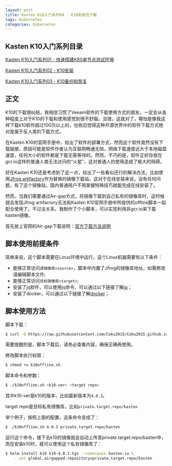 ```yaml
---
layout: post
title: Kasten K10入门系列04 - K10安装包下载
tags: Kubernetes
categories: Kubernetes
---
```


## Kasten K10入门系列目录

[Kasten K10入门系列01 - 快速搭建K8S单节点测试环境](https://blog.backupnext.cloud/2020/12/Setting-up-quick-demo-for-K10-01/)

[Kasten K10入门系列02 - K10安装](https://blog.backupnext.cloud/2021/05/K10-setup/)

[Kasten K10入门系列03 - K10备份和恢复](https://blog.backupnext.cloud/2021/05/K10-configuration/)

## 正文

K10的下载很纠结，我相信习惯了Veeam软件的下载使用方式的朋友，一定会从各种程度上对于K10的下载和使用感觉到很不舒服。没错，这就对了，哪怕是像我这样下载k10软件超过100次以上的，也依旧觉得这种开源世界中的软件下载方式绝对是属于反人类的下载方式。

在Kasten K10的官网手册中，给出了软件的部署方式，然而这个软件竟然没有下载链接，原因可能是软件作者认为互联网畅通无阻，网络下载速度远大于本地磁盘速度，任何大小的软件都是下载无需等待的。然而，不巧的是，软件正好存放在gcr.io这样的普通人类无法访问的“火星”，这对普通人的使用造成了极大的阻碍。

好在Kasten K10还是考虑到了这一点，给出了一些看似还行的解决办法，比如使用[Jfrog artifactory](https://kb.kasten.io/knowledge/jfrog)作为替换的镜像下载站。这对于在线安装来说，没有任何问题，有了这个镜像站，国内普通用户不用掌握特殊技巧就能完成在线安装了。

然而，当我们需要通过Air-gap方式，将镜像下载到自己私有的镜像库时，这时候就会发现Jfrog artifactory无法和Kasten K10官网手册中所提供的offline脚本一起配合使用了。不过没关系，我制作了个小脚本，可以实现利用非gcr.io来下载kasten镜像。

首先放上官网的Air-gap下载说明：[官方下载方法说明](https://docs.kasten.io/latest/install/offline.html#preparing-k10-container-images-for-air-gapped-use)

## 脚本使用前提条件

简单来说，这个脚本需要在Linux环境中运行，这个Linux机器需要有以下条件：

- 能够正常访问`源镜像库<source>`，脚本中内置了Jfrog的镜像库地址，如需修改请编辑脚本文件;
- 能够正常访问`目标镜像库<target>`;
- 安装了jq软件，可以使用jq命令，可以通过以下链接了解[jq](https://stedolan.github.io/jq/)；
- 安装了docker，可以通过以下链接了解[docker](https://docs.docker.com/get-started/)；

## 脚本使用方法

脚本下载：

```bash
$ curl -O https://raw.githubusercontent.com/Coku2015/Coku2015.github.io/main/k10offline.sh
```

需要提醒的是，脚本下载后，请务必查看内容，确保正确再使用。

修改脚本执行权限：

```bash
$ chmod +x k10offline.sh
```

脚本命令和参数：

```bash
$ ./k10offline.sh <k10-ver> <target repo>
```

其中k10-ver是k10的版本，比如最新版本为`4.0.3`。

target repo是目标私有镜像库，比如`private.target.repo/kasten`

举个例子，按照上面的配置，这条命令变成了：

```bash
$ ./k10offline.sh 4.0.3 private.target.repo/kasten
```

运行这个命令，接下去k10的镜像就会自动上传至private.target.repo/kasten中，而在安装k10时，就可以使用这个私有镜像库了：

```bash
$ helm install k10 k10-4.0.3.tgz --namespace kasten-io \
    --set global.airgapped.repository=private.target.repo/kasten
```

